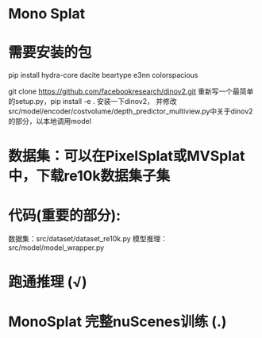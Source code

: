 # Mono Splat
# 需要安装的包
pip install hydra-core dacite beartype e3nn colorspacious

git clone https://github.com/facebookresearch/dinov2.git
重新写一个最简单的setup.py，pip install -e . 安装一下dinov2，
并修改src/model/encoder/costvolume/depth_predictor_multiview.py中关于dinov2的部分，以本地调用model


# 数据集：可以在PixelSplat或MVSplat中，下载re10k数据集子集

# 代码(重要的部分):
数据集：src/dataset/dataset_re10k.py
模型推理：src/model/model_wrapper.py

# 跑通推理 (√)
# MonoSplat 完整nuScenes训练 (.)